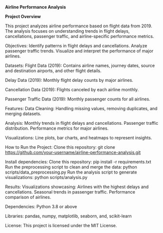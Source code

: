**Airline Performance Analysis**

**Project Overview**

This project analyzes airline performance based on flight data from 2019. The analysis focuses on understanding trends in flight delays, cancellations, passenger traffic, and airline-specific performance metrics.


Objectives: 
  Identify patterns in flight delays and cancellations.
  Analyze passenger traffic trends.
  Visualize and interpret the performance of major airlines.


Datasets:
Flight Data (2019):
  Contains airline names, journey dates, source and destination airports, and other flight details.

Delay Data (2019):
  Monthly flight delay counts by major airlines.

Cancellation Data (2019):
  Flights canceled by each airline monthly.

Passenger Traffic Data (2019):
  Monthly passenger counts for all airlines.


Features: 
Data Cleaning: Handling missing values, removing duplicates, and merging datasets.

Analysis:
  Monthly trends in flight delays and cancellations.
  Passenger traffic distribution.
  Performance metrics for major airlines.

Visualizations: Line plots, bar charts, and heatmaps to represent insights.


How to Run the Project:
Clone this repository:
  git clone https://github.com/your-username/airline-performance-analysis.git


Install dependencies:
  Clone this repository:
    pip install -r requirements.txt
  Run the preprocessing script to clean and merge the data:
    python scripts/data_preprocessing.py
  Run the analysis script to generate visualizations:
    python scripts/analysis.py

Results:
Visualizations showcasing:
  Airlines with the highest delays and cancellations.
  Seasonal trends in passenger traffic.
  Performance comparison of airlines.

Dependencies:
Python 3.8 or above

Libraries:
pandas,
numpy,
matplotlib,
seaborn, and,
scikit-learn

License:
This project is licensed under the MIT License.